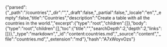 {"parsed":{"_path":"/countries","_dir":"","_draft":false,"_partial":false,"_locale":"en","_empty":false,"title":"Countries","description":"Create a table with all the countries in the world.","excerpt":{"type":"root","children":[]},"body":{"type":"root","children":[],"toc":{"title":"","searchDepth":2,"depth":2,"links":[]}},"_type":"markdown","_id":"content:countries.md","_source":"content","_file":"countries.md","_extension":"md"},"hash":"A7xWoyvOzs"}